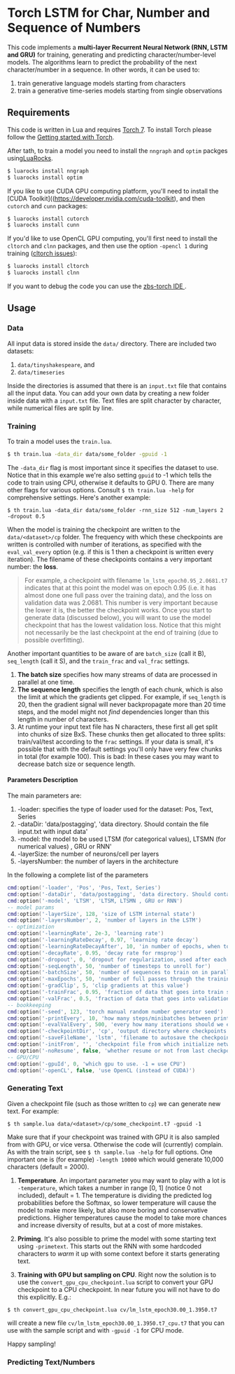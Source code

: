 Torch LSTM for Char, Number and Sequence of Numbers
===================================================

This code implements a **multi-layer Recurrent Neural Network (RNN, LSTM and GRU)** for training, generating and predicting character/number-level models. The algorithms learn to predict the probability of the next character/number in a sequence. In other words, it can be used to:

1.	train generative language models starting from characters
2.	train a generative time-series models starting from single observations

Requirements
------------

This code is written in Lua and requires [Torch 7](http://torch.ch/). To install Torch please follow the [Getting started with Torch](http://torch.ch/docs/getting-started.html#_).

After tath, to train a model you need to install the `nngraph` and `optim` packges using[LuaRocks](https://luarocks.org/).

```bash
$ luarocks install nngraph
$ luarocks install optim
```

If you like to use CUDA GPU computing platform, you'll need to install the [CUDA Toolkit]((https://developer.nvidia.com/cuda-toolkit), and then `cutorch` and `cunn` packages:

```bash
$ luarocks install cutorch
$ luarocks install cunn
```

If you'd like to use OpenCL GPU computing, you'll first need to install the `cltorch` and `clnn` packages, and then use the option `-opencl 1` during training ([cltorch issues](https://github.com/hughperkins/cltorch/issues)\):

```bash
$ luarocks install cltorch
$ luarocks install clnn
```

If you want to debug the code you can use the [zbs-torch IDE ](zbs-torch).

Usage
-----

### Data

All input data is stored inside the `data/` directory. There are included two datasets:

1.	`data/tinyshakespeare`, and
2.	`data/timeseries`

Inside the directories is assumed that there is an `input.txt` file that contains all the input data. You can add your own data by creating a new folder inside data with a `input.txt` file. Text files are split character by character, while numerical files are split by line.

### Training

To train a model uses the `train.lua`.

```bash
$ th train.lua -data_dir data/some_folder -gpuid -1
```

The `-data_dir` flag is most important since it specifies the dataset to use. Notice that in this example we're also setting `gpuid` to -1 which tells the code to train using CPU, otherwise it defaults to GPU 0. There are many other flags for various options. Consult `$ th train.lua -help` for comprehensive settings. Here's another example:

```
$ th train.lua -data_dir data/some_folder -rnn_size 512 -num_layers 2 -dropout 0.5
```

When the model is training the checkpoint are written to the `data/<dataset>/cp` folder. The frequency with which these checkpoints are written is controlled with number of iterations, as specified with the `eval_val_every` option (e.g. if this is 1 then a checkpoint is written every iteration). The filename of these checkpoints contains a very important number: the **loss**.

> For example, a checkpoint with filename `lm_lstm_epoch0.95_2.0681.t7` indicates that at this point the model was on epoch 0.95 (i.e. it has almost done one full pass over the training data), and the loss on validation data was 2.0681. This number is very important because the lower it is, the better the checkpoint works. Once you start to generate data (discussed below), you will want to use the model checkpoint that has the lowest validation loss. Notice that this might not necessarily be the last checkpoint at the end of training (due to possible overfitting).

Another important quantities to be aware of are `batch_size` (call it B), `seq_length` (call it S), and the `train_frac` and `val_frac` settings.

1.	**The batch size** specifies how many streams of data are processed in parallel at one time.
2.	**The sequence length** specifies the length of each chunk, which is also the limit at which the gradients get clipped. For example, if `seq_length` is 20, then the gradient signal will never backpropagate more than 20 time steps, and the model might not *find* dependencies longer than this length in number of characters.
3.	At runtime your input text file has N characters, these first all get split into chunks of size BxS. These chunks then get allocated to three splits: train/val/test according to the `frac` settings. If your data is small, it's possible that with the default settings you'll only have very few chunks in total (for example 100). This is bad: In these cases you may want to decrease batch size or sequence length.

#### Parameters Description

The main parameters are:

1.	-loader: specifies the type of loader used for the dataset: Pos, Text, Series
2.	-dataDir: 'data/postagging', 'data directory. Should contain the file input.txt with input data'
3.	-model: the model to be used LTSM (for categorical values), LTSMN (for numerical values) , GRU or RNN'
4.	-layerSize: the number of neurons/cell per layers
5.	-layersNumber: the number of layers in the architecture

In the following a complete list of the parameters

```lua
cmd:option('-loader', 'Pos', 'Pos, Text, Series')
cmd:option('-dataDir', 'data/postagging', 'data directory. Should contain the file input.txt with input data')
cmd:option('-model', 'LTSM', 'LTSM, LTSMN , GRU or RNN')
-- model params
cmd:option('-layerSize', 128, 'size of LSTM internal state')
cmd:option('-layersNumber', 2, 'number of layers in the LSTM')
-- optimization
cmd:option('-learningRate', 2e-3, 'learning rate')
cmd:option('-learningRateDecay', 0.97, 'learning rate decay')
cmd:option('-learningRateDecayAfter', 10, 'in number of epochs, when to start decaying the learning rate')
cmd:option('-decayRate', 0.95, 'decay rate for rmsprop')
cmd:option('-dropout', 0, 'dropout for regularization, used after each RNN hidden layer. 0 = no dropout')
cmd:option('-seqLength', 50, 'number of timesteps to unroll for')
cmd:option('-batchSize', 50, 'number of sequences to train on in parallel')
cmd:option('-maxEpochs', 50, 'number of full passes through the training data')
cmd:option('-gradClip', 5, 'clip gradients at this value')
cmd:option('-trainFrac', 0.95, 'fraction of data that goes into train set')
cmd:option('-valFrac', 0.5, 'fraction of data that goes into validation set')
-- bookkeeping
cmd:option('-seed', 123, 'torch manual random number generator seed')
cmd:option('-printEvery', 10, 'how many steps/minibatches between printing out the loss')
cmd:option('-evalValEvery', 500, 'every how many iterations should we evaluate on validation data?')
cmd:option('-checkpointDir', 'cp', 'output directory where checkpoints get written, relative to dataDir')
cmd:option('-saveFileName', 'lstm', 'filename to autosave the checkpoint to. Will be inside checkpointDir/')
cmd:option('-initFrom', '', 'checkpoint file from which initialize network parameters, relative to checkpointDir')
cmd:option('-noResume', false, 'whether resume or not from last checkpoint')
-- GPU/CPU
cmd:option('-gpuId', 0, 'which gpu to use. -1 = use CPU')
cmd:option('-openCL', false, 'use OpenCL (instead of CUDA)')
```

### Generating Text

Given a checkpoint file (such as those written to `cp`) we can generate new text. For example:

```
$ th sample.lua data/<dataset>/cp/some_checkpoint.t7 -gpuid -1
```

Make sure that if your checkpoint was trained with GPU it is also sampled from with GPU, or vice versa. Otherwise the code will (currently) complain. As with the train script, see `$ th sample.lua -help` for full options. One important one is (for example) `-length 10000` which would generate 10,000 characters (default = 2000).

1.	**Temperature**. An important parameter you may want to play with a lot is `-temperature`, which takes a number in range \[0, 1\] (notice 0 not included), default = 1. The temperature is dividing the predicted log probabilities before the Softmax, so lower temperature will cause the model to make more likely, but also more boring and conservative predictions. Higher temperatures cause the model to take more chances and increase diversity of results, but at a cost of more mistakes.

2.	**Priming**. It's also possible to prime the model with some starting text using `-primetext`. This starts out the RNN with some hardcoded characters to *warm* it up with some context before it starts generating text.

3.	**Training with GPU but sampling on CPU**. Right now the solution is to use the `convert_gpu_cpu_checkpoint.lua` script to convert your GPU checkpoint to a CPU checkpoint. In near future you will not have to do this explicitly. E.g.:

```
$ th convert_gpu_cpu_checkpoint.lua cv/lm_lstm_epoch30.00_1.3950.t7
```

will create a new file `cv/lm_lstm_epoch30.00_1.3950.t7_cpu.t7` that you can use with the sample script and with `-gpuid -1` for CPU mode.

Happy sampling!

### Predicting Text/Numbers
